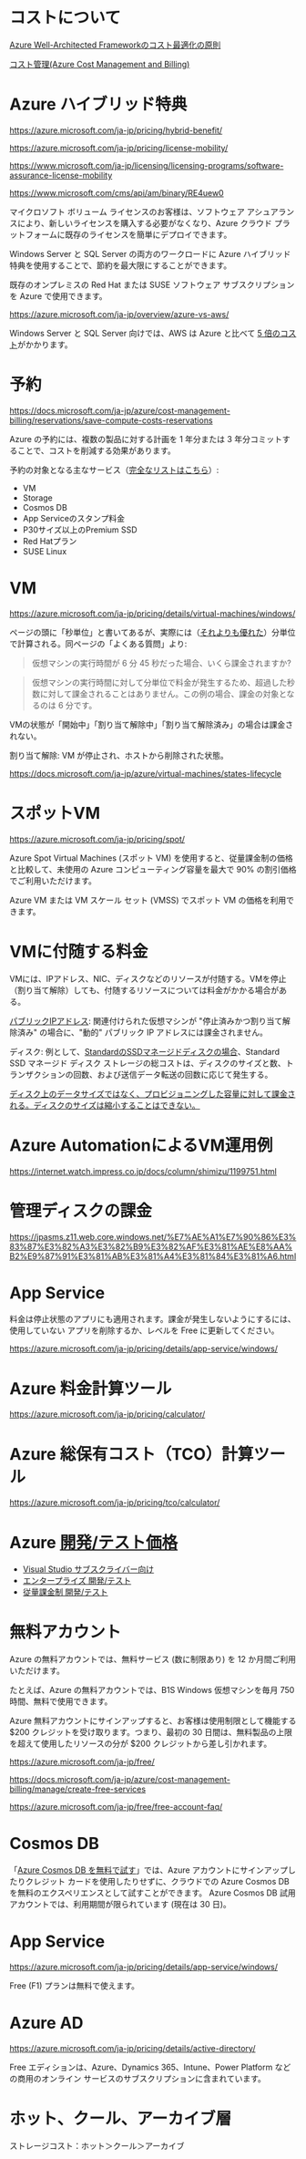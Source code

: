 # コストについて

[Azure Well-Architected Frameworkのコスト最適化の原則](https://docs.microsoft.com/ja-jp/azure/architecture/framework/cost/overview)

[コスト管理(Azure Cost Management and Billing)](https://azure.microsoft.com/ja-jp/services/cost-management/)

# Azure ハイブリッド特典

https://azure.microsoft.com/ja-jp/pricing/hybrid-benefit/

https://azure.microsoft.com/ja-jp/pricing/license-mobility/

https://www.microsoft.com/ja-jp/licensing/licensing-programs/software-assurance-license-mobility

https://www.microsoft.com/cms/api/am/binary/RE4uew0

マイクロソフト ボリューム ライセンスのお客様は、ソフトウェア アシュアランスにより、新しいライセンスを購入する必要がなくなり、Azure クラウド プラットフォームに既存のライセンスを簡単にデプロイできます。

Windows Server と SQL Server の両方のワークロードに Azure ハイブリッド特典を使用することで、節約を最大限にすることができます。

既存のオンプレミスの Red Hat または SUSE ソフトウェア サブスクリプションを Azure で使用できます。

https://azure.microsoft.com/ja-jp/overview/azure-vs-aws/

Windows Server と SQL Server 向けでは、AWS は Azure と比べて [5 倍のコスト](https://azure.microsoft.com/ja-jp/overview/azure-vs-aws/cost-savings/)がかかります。


# 予約

https://docs.microsoft.com/ja-jp/azure/cost-management-billing/reservations/save-compute-costs-reservations


Azure の予約には、複数の製品に対する計画を 1 年分または 3 年分コミットすることで、コストを削減する効果があります。

予約の対象となる主なサービス（[完全なリストはこちら](https://docs.microsoft.com/ja-jp/azure/cost-management-billing/reservations/save-compute-costs-reservations#charges-covered-by-reservation)）:

- VM
- Storage
- Cosmos DB
- App Serviceのスタンプ料金
- P30サイズ以上のPremium SSD
- Red Hatプラン
- SUSE Linux

# VM

https://azure.microsoft.com/ja-jp/pricing/details/virtual-machines/windows/

ページの頭に「秒単位」と書いてあるが、実際には（[それよりも優れた](https://satonaoki.wordpress.com/2017/10/11/azure-vm-per-second-billing/)）分単位で計算される。同ページの「よくある質問」より:

> 仮想マシンの実行時間が 6 分 45 秒だった場合、いくら課金されますか?

> 仮想マシンの実行時間に対して分単位で料金が発生するため、超過した秒数に対して課金されることはありません。この例の場合、課金の対象となるのは 6 分です。

VMの状態が「開始中」「割り当て解除中」「割り当て解除済み」の場合は課金されない。

割り当て解除: VM が停止され、ホストから削除された状態。

https://docs.microsoft.com/ja-jp/azure/virtual-machines/states-lifecycle

# スポットVM

https://azure.microsoft.com/ja-jp/pricing/spot/

Azure Spot Virtual Machines (スポット VM) を使用すると、従量課金制の価格と比較して、未使用の Azure コンピューティング容量を最大で 90% の割引価格でご利用いただけます。

Azure VM または VM スケール セット (VMSS) でスポット VM の価格を利用できます。

# VMに付随する料金

VMには、IPアドレス、NIC、ディスクなどのリソースが付随する。VMを停止（割り当て解除）しても、付随するリソースについては料金がかかる場合がある。

[パブリックIPアドレス](https://azure.microsoft.com/ja-jp/pricing/details/ip-addresses/): 関連付けられた仮想マシンが "停止済みかつ割り当て解除済み" の場合に、"動的" パブリック IP アドレスには課金されません。

ディスク: 例として、[StandardのSSDマネージドディスクの場合](https://azure.microsoft.com/ja-jp/pricing/details/managed-disks/)、Standard SSD マネージド ディスク ストレージの総コストは、ディスクのサイズと数、トランザクションの回数、および送信データ転送の回数に応じて発生する。

[ディスク上のデータサイズではなく、プロビジョニングした容量に対して課金される。ディスクのサイズは縮小することはできない。](https://docs.microsoft.com/ja-jp/azure/virtual-machines/faq-for-disks)

# Azure AutomationによるVM運用例

https://internet.watch.impress.co.jp/docs/column/shimizu/1199751.html


# 管理ディスクの課金

https://jpasms.z11.web.core.windows.net/%E7%AE%A1%E7%90%86%E3%83%87%E3%82%A3%E3%82%B9%E3%82%AF%E3%81%AE%E8%AA%B2%E9%87%91%E3%81%AB%E3%81%A4%E3%81%84%E3%81%A6.html


# App Service

料金は停止状態のアプリにも適用されます。課金が発生しないようにするには、使用していない アプリを削除するか、レベルを Free に更新してください。

https://azure.microsoft.com/ja-jp/pricing/details/app-service/windows/

# Azure 料金計算ツール

https://azure.microsoft.com/ja-jp/pricing/calculator/

# Azure 総保有コスト（TCO）計算ツール

https://azure.microsoft.com/ja-jp/pricing/tco/calculator/

# Azure [開発/テスト価格](https://azure.microsoft.com/ja-jp/pricing/dev-test/)

- [Visual Studio サブスクライバー向け](https://azure.microsoft.com/ja-jp/pricing/member-offers/credit-for-visual-studio-subscribers/)
- [エンタープライズ 開発/テスト](https://azure.microsoft.com/ja-jp/offers/ms-azr-0148p/)
- [従量課金制 開発/テスト](https://azure.microsoft.com/ja-jp/offers/ms-azr-0023p/)

# 無料アカウント

Azure の無料アカウントでは、無料サービス (数に制限あり) を 12 か月間ご利用いただけます。

たとえば、Azure の無料アカウントでは、B1S Windows 仮想マシンを毎月 750 時間、無料で使用できます。 

Azure 無料アカウントにサインアップすると、お客様は使用制限として機能する $200 クレジットを受け取ります。つまり、最初の 30 日間は、無料製品の上限を超えて使用したリソースの分が $200 クレジットから差し引かれます。

https://azure.microsoft.com/ja-jp/free/


https://docs.microsoft.com/ja-jp/azure/cost-management-billing/manage/create-free-services

https://azure.microsoft.com/ja-jp/free/free-account-faq/

# Cosmos DB

「[Azure Cosmos DB を無料で試す](https://azure.microsoft.com/ja-jp/try/cosmosdb/)」では、Azure アカウントにサインアップしたりクレジット カードを使用したりせずに、クラウドでの Azure Cosmos DB を無料のエクスペリエンスとして試すことができます。 Azure Cosmos DB 試用アカウントでは、利用期間が限られています (現在は 30 日)。 

# App Service

https://azure.microsoft.com/ja-jp/pricing/details/app-service/windows/

Free (F1) プランは無料で使えます。

# Azure AD

https://azure.microsoft.com/ja-jp/pricing/details/active-directory/

Free エディションは、Azure、Dynamics 365、Intune、Power Platform などの商用のオンライン サービスのサブスクリプションに含まれています。


# ホット、クール、アーカイブ層

ストレージコスト：ホット＞クール＞アーカイブ

